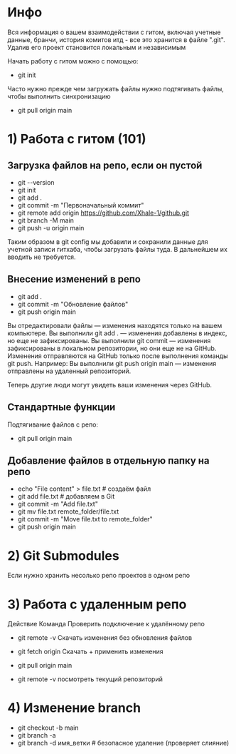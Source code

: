 # Инфо
Вся информация о вашем взаимодействии с гитом, включая учетные данные, бранчи, история комитов итд - все это хранится в файле ".git". Удалив его проект становится локальным и независимым

Начать работу с гитом можно с помощью:
- git init

Часто нужно прежде чем загружать файлы нужно подтягивать файлы, чтобы выполнить синхронизацию
- git pull origin main


# 1) Работа с гитом (101)

## Загрузка файлов на репо, если он пустой
- git --version
- git init
- git add .
- git commit -m "Первоначальный коммит"
- git remote add origin https://github.com/Xhale-1/github.git
- git branch -M main
- git push -u origin main

Таким образом в git config мы добавили и сохранили данные для учетной записи гитхаба, чтобы загрузать файлы туда. В дальнейшем их вводить не требуется.


## Внесение изменений в репо
- git add .
- git commit -m "Обновление файлов"
- git push origin main

Вы отредактировали файлы — изменения находятся только на вашем компьютере.
Вы выполнили git add . — изменения добавлены в индекс, но еще не зафиксированы.
Вы выполнили git commit — изменения зафиксированы в локальном репозитории, но они еще не на GitHub.
Изменения отправляются на GitHub только после выполнения команды git push. Например:
Вы выполнили git push origin main — изменения отправлены на удаленный репозиторий.

Теперь другие люди могут увидеть ваши изменения через GitHub.

## Стандартные функции
Подтягивание файлов с репо:
- git pull origin main



## Добавление файлов в отдельную папку на репо
- echo "File content" > file.txt  # создаём файл
- git add file.txt                # добавляем в Git
- git commit -m "Add file.txt"
- git mv file.txt remote_folder/file.txt 
- git commit -m "Move file.txt to remote_folder"
- git push origin main


# 2) Git Submodules
Если нужно хранить несолько репо проектов в одном репо


# 3) Работа с удаленным репо

Действие	Команда
Проверить подключение к удалённому репо	
- git remote -v
Скачать изменения без обновления файлов
- git fetch origin
Скачать + применить изменения
- git pull origin main

- git remote -v  посмотреть текущий репозиторий

# 4) Изменение branch 
- git checkout -b main
- git branch -a
- git branch -d имя_ветки  # безопасное удаление (проверяет слияние)
